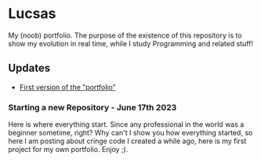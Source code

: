 # Lucsas
My (noob) portfolio. The purpose of the existence of this repository is to show my evolution in real time, while I study Programming and related stuff! 

<h2>
    Updates
</h2>

- [First version of the "portfolio"](documents/first%20version.html)

<h3>
    Starting a new Repository - June 17th 2023
</h3>

<p>
    Here is where everything start. Since any professional in the world was a beginner sometime, right? Why can't I show you how everything started, so here I am posting about cringe code I created a while ago, here is my first project for my own portfolio. Enjoy ;).
</p>